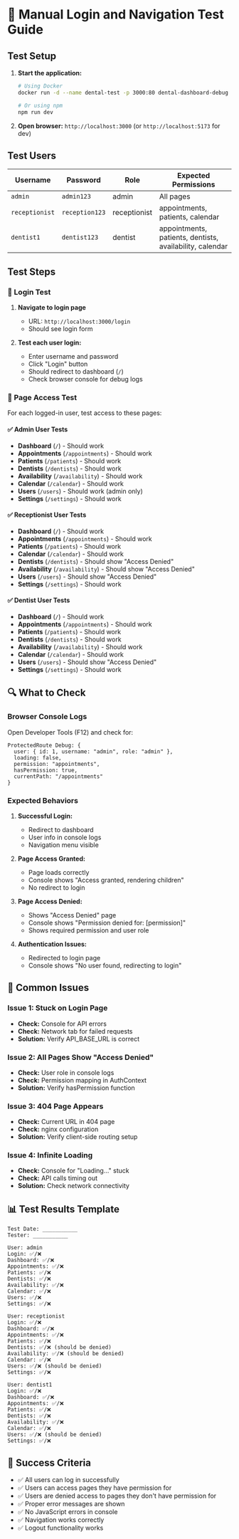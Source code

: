 # 🧪 Manual Login and Navigation Test Guide

## Test Setup

1. **Start the application:**
   ```bash
   # Using Docker
   docker run -d --name dental-test -p 3000:80 dental-dashboard-debug
   
   # Or using npm
   npm run dev
   ```

2. **Open browser:** `http://localhost:3000` (or `http://localhost:5173` for dev)

## Test Users

| Username | Password | Role | Expected Permissions |
|----------|----------|------|---------------------|
| `admin` | `admin123` | admin | All pages |
| `receptionist` | `reception123` | receptionist | appointments, patients, calendar |
| `dentist1` | `dentist123` | dentist | appointments, patients, dentists, availability, calendar |

## Test Steps

### 🔐 Login Test

1. **Navigate to login page**
   - URL: `http://localhost:3000/login`
   - Should see login form

2. **Test each user login:**
   - Enter username and password
   - Click "Login" button
   - Should redirect to dashboard (`/`)
   - Check browser console for debug logs

### 📄 Page Access Test

For each logged-in user, test access to these pages:

#### ✅ Admin User Tests
- **Dashboard** (`/`) - Should work
- **Appointments** (`/appointments`) - Should work
- **Patients** (`/patients`) - Should work
- **Dentists** (`/dentists`) - Should work
- **Availability** (`/availability`) - Should work
- **Calendar** (`/calendar`) - Should work
- **Users** (`/users`) - Should work (admin only)
- **Settings** (`/settings`) - Should work

#### ✅ Receptionist User Tests
- **Dashboard** (`/`) - Should work
- **Appointments** (`/appointments`) - Should work
- **Patients** (`/patients`) - Should work
- **Calendar** (`/calendar`) - Should work
- **Dentists** (`/dentists`) - Should show "Access Denied"
- **Availability** (`/availability`) - Should show "Access Denied"
- **Users** (`/users`) - Should show "Access Denied"
- **Settings** (`/settings`) - Should work

#### ✅ Dentist User Tests
- **Dashboard** (`/`) - Should work
- **Appointments** (`/appointments`) - Should work
- **Patients** (`/patients`) - Should work
- **Dentists** (`/dentists`) - Should work
- **Availability** (`/availability`) - Should work
- **Calendar** (`/calendar`) - Should work
- **Users** (`/users`) - Should show "Access Denied"
- **Settings** (`/settings`) - Should work

## 🔍 What to Check

### Browser Console Logs
Open Developer Tools (F12) and check for:
```
ProtectedRoute Debug: {
  user: { id: 1, username: "admin", role: "admin" },
  loading: false,
  permission: "appointments",
  hasPermission: true,
  currentPath: "/appointments"
}
```

### Expected Behaviors

1. **Successful Login:**
   - Redirect to dashboard
   - User info in console logs
   - Navigation menu visible

2. **Page Access Granted:**
   - Page loads correctly
   - Console shows "Access granted, rendering children"
   - No redirect to login

3. **Page Access Denied:**
   - Shows "Access Denied" page
   - Console shows "Permission denied for: [permission]"
   - Shows required permission and user role

4. **Authentication Issues:**
   - Redirected to login page
   - Console shows "No user found, redirecting to login"

## 🚨 Common Issues

### Issue 1: Stuck on Login Page
- **Check:** Console for API errors
- **Check:** Network tab for failed requests
- **Solution:** Verify API_BASE_URL is correct

### Issue 2: All Pages Show "Access Denied"
- **Check:** User role in console logs
- **Check:** Permission mapping in AuthContext
- **Solution:** Verify hasPermission function

### Issue 3: 404 Page Appears
- **Check:** Current URL in 404 page
- **Check:** nginx configuration
- **Solution:** Verify client-side routing setup

### Issue 4: Infinite Loading
- **Check:** Console for "Loading..." stuck
- **Check:** API calls timing out
- **Solution:** Check network connectivity

## 📊 Test Results Template

```
Test Date: ___________
Tester: ___________

User: admin
Login: ✅/❌
Dashboard: ✅/❌
Appointments: ✅/❌
Patients: ✅/❌
Dentists: ✅/❌
Availability: ✅/❌
Calendar: ✅/❌
Users: ✅/❌
Settings: ✅/❌

User: receptionist
Login: ✅/❌
Dashboard: ✅/❌
Appointments: ✅/❌
Patients: ✅/❌
Dentists: ✅/❌ (should be denied)
Availability: ✅/❌ (should be denied)
Calendar: ✅/❌
Users: ✅/❌ (should be denied)
Settings: ✅/❌

User: dentist1
Login: ✅/❌
Dashboard: ✅/❌
Appointments: ✅/❌
Patients: ✅/❌
Dentists: ✅/❌
Availability: ✅/❌
Calendar: ✅/❌
Users: ✅/❌ (should be denied)
Settings: ✅/❌
```

## 🎯 Success Criteria

- ✅ All users can log in successfully
- ✅ Users can access pages they have permission for
- ✅ Users are denied access to pages they don't have permission for
- ✅ Proper error messages are shown
- ✅ No JavaScript errors in console
- ✅ Navigation works correctly
- ✅ Logout functionality works
